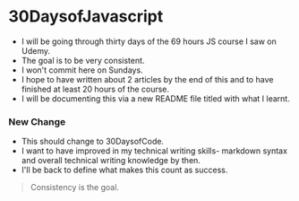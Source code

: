 # 30DaysofJavascript

- I will be going through thirty days of the 69 hours JS course I saw on Udemy.
- The goal is to be very consistent.
- I won't commit here on Sundays.
- I hope to have written about 2 articles by the end of this and to have finished at least 20 hours of the course.
- I will be documenting this via a new README file titled with what I learnt.

### New Change

- This should change to 30DaysofCode.
- I want to have improved in my technical writing skills- markdown syntax and overall technical writing knowledge by then. 
- I'll be back to define what makes this count as success.
> Consistency is the goal.
